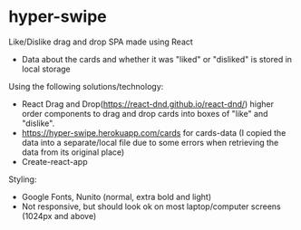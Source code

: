 # hyper-swipe
Like/Dislike drag and drop SPA made using React
- Data about the cards and whether it was "liked" or "disliked" is stored in local storage

Using the following solutions/technology:
- React Drag and Drop(https://react-dnd.github.io/react-dnd/) higher order components to drag and drop cards into boxes of "like" and "dislike". 
- https://hyper-swipe.herokuapp.com/cards for cards-data (I copied the data into a separate/local file due to some errors when retrieving the data from its original place)
- Create-react-app

Styling:
- Google Fonts, Nunito (normal, extra bold and light)
- Not responsive, but should look ok on most laptop/computer screens (1024px and above)

